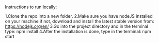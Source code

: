 Instructions to run locally:

1.Clone the repo into a new folder.
2.Make sure you have nodeJS installed on your machine if not, download and install the latest stable version from: https://nodejs.org/en/
3.Go into the project directory and in the terminal type: npm install
4.After the installation is done, type in the terminal: npm start
